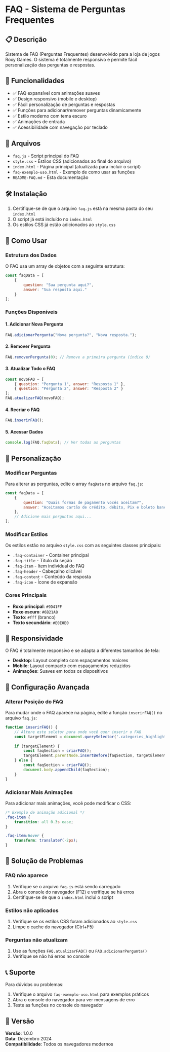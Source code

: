 # FAQ - Sistema de Perguntas Frequentes

## 📋 Descrição

Sistema de FAQ (Perguntas Frequentes) desenvolvido para a loja de jogos Roxy Games. O sistema é totalmente responsivo e permite fácil personalização das perguntas e respostas.

## 🚀 Funcionalidades

- ✅ FAQ expansível com animações suaves
- ✅ Design responsivo (mobile e desktop)
- ✅ Fácil personalização de perguntas e respostas
- ✅ Funções para adicionar/remover perguntas dinamicamente
- ✅ Estilo moderno com tema escuro
- ✅ Animações de entrada
- ✅ Acessibilidade com navegação por teclado

## 📁 Arquivos

- `faq.js` - Script principal do FAQ
- `style.css` - Estilos CSS (adicionados ao final do arquivo)
- `index.html` - Página principal (atualizada para incluir o script)
- `faq-exemplo-uso.html` - Exemplo de como usar as funções
- `README-FAQ.md` - Esta documentação

## 🛠️ Instalação

1. Certifique-se de que o arquivo `faq.js` está na mesma pasta do seu `index.html`
2. O script já está incluído no `index.html`
3. Os estilos CSS já estão adicionados ao `style.css`

## 📝 Como Usar

### Estrutura dos Dados

O FAQ usa um array de objetos com a seguinte estrutura:

```javascript
const faqData = [
    {
        question: "Sua pergunta aqui?",
        answer: "Sua resposta aqui."
    }
];
```

### Funções Disponíveis

#### 1. Adicionar Nova Pergunta
```javascript
FAQ.adicionarPergunta("Nova pergunta?", "Nova resposta.");
```

#### 2. Remover Pergunta
```javascript
FAQ.removerPergunta(0); // Remove a primeira pergunta (índice 0)
```

#### 3. Atualizar Todo o FAQ
```javascript
const novoFAQ = [
    { question: "Pergunta 1", answer: "Resposta 1" },
    { question: "Pergunta 2", answer: "Resposta 2" }
];
FAQ.atualizarFAQ(novoFAQ);
```

#### 4. Recriar o FAQ
```javascript
FAQ.inserirFAQ();
```

#### 5. Acessar Dados
```javascript
console.log(FAQ.faqData); // Ver todas as perguntas
```

## 🎨 Personalização

### Modificar Perguntas

Para alterar as perguntas, edite o array `faqData` no arquivo `faq.js`:

```javascript
const faqData = [
    {
        question: "Quais formas de pagamento vocês aceitam?",
        answer: "Aceitamos cartão de crédito, débito, Pix e boleto bancário."
    },
    // Adicione mais perguntas aqui...
];
```

### Modificar Estilos

Os estilos estão no arquivo `style.css` com as seguintes classes principais:

- `.faq-container` - Container principal
- `.faq-title` - Título da seção
- `.faq-item` - Item individual do FAQ
- `.faq-header` - Cabeçalho clicável
- `.faq-content` - Conteúdo da resposta
- `.faq-icon` - Ícone de expansão

### Cores Principais

- **Roxo principal**: `#9D41FF`
- **Roxo escuro**: `#6B21A8`
- **Texto**: `#fff` (branco)
- **Texto secundário**: `#E0E0E0`

## 📱 Responsividade

O FAQ é totalmente responsivo e se adapta a diferentes tamanhos de tela:

- **Desktop**: Layout completo com espaçamentos maiores
- **Mobile**: Layout compacto com espaçamentos reduzidos
- **Animações**: Suaves em todos os dispositivos

## 🔧 Configuração Avançada

### Alterar Posição do FAQ

Para mudar onde o FAQ aparece na página, edite a função `inserirFAQ()` no arquivo `faq.js`:

```javascript
function inserirFAQ() {
    // Altere este seletor para onde você quer inserir o FAQ
    const targetElement = document.querySelector('.categories_highlight');
    
    if (targetElement) {
        const faqSection = criarFAQ();
        targetElement.parentNode.insertBefore(faqSection, targetElement.nextSibling);
    } else {
        const faqSection = criarFAQ();
        document.body.appendChild(faqSection);
    }
}
```

### Adicionar Mais Animações

Para adicionar mais animações, você pode modificar o CSS:

```css
/* Exemplo de animação adicional */
.faq-item {
    transition: all 0.3s ease;
}

.faq-item:hover {
    transform: translateY(-2px);
}
```

## 🐛 Solução de Problemas

### FAQ não aparece
1. Verifique se o arquivo `faq.js` está sendo carregado
2. Abra o console do navegador (F12) e verifique se há erros
3. Certifique-se de que o `index.html` inclui o script

### Estilos não aplicados
1. Verifique se os estilos CSS foram adicionados ao `style.css`
2. Limpe o cache do navegador (Ctrl+F5)

### Perguntas não atualizam
1. Use as funções `FAQ.atualizarFAQ()` ou `FAQ.adicionarPergunta()`
2. Verifique se não há erros no console

## 📞 Suporte

Para dúvidas ou problemas:
1. Verifique o arquivo `faq-exemplo-uso.html` para exemplos práticos
2. Abra o console do navegador para ver mensagens de erro
3. Teste as funções no console do navegador

## 🔄 Versão

**Versão**: 1.0.0  
**Data**: Dezembro 2024  
**Compatibilidade**: Todos os navegadores modernos 